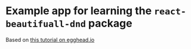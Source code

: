 # Example app for learning the `react-beautifuall-dnd` package

Based on [this tutorial on egghead.io ](https://egghead.io/courses/beautiful-and-accessible-drag-and-drop-with-react-beautiful-dnd)
